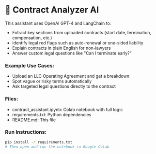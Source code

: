 
# 🧾 Contract Analyzer AI

This assistant uses OpenAI GPT-4 and LangChain to:
- Extract key sections from uploaded contracts (start date, termination, compensation, etc.)
- Identify legal red flags such as auto-renewal or one-sided liability
- Explain contracts in plain English for non-lawyers
- Answer custom legal questions like "Can I terminate early?"

### Example Use Cases:
- Upload an LLC Operating Agreement and get a breakdown
- Spot vague or risky terms automatically
- Ask targeted legal questions directly to the contract

### Files:
- contract_assistant.ipynb: Colab notebook with full logic
- requirements.txt: Python dependencies
- README.md: This file

### Run Instructions:
```bash
pip install -r requirements.txt
# Then open and run the notebook in Google Colab
